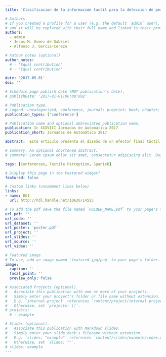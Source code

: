 ```yaml
---
title: 'Clasificacion de la información tactil para la deteccion de personas'

# Authors
# If you created a profile for a user (e.g. the default `admin` user), write the username (folder name) here
# and it will be replaced with their full name and linked to their profile.
authors:
  - admin
  - Jesus M. Gomez-de-Gabriel
  - Alfonso J. Garcia-Cerezo

# Author notes (optional)
author_notes:
  # - 'Equal contribution'
  # - 'Equal contribution'

date: '2017-09-01'
doi: ''

# Schedule page publish date (NOT publication's date).
# publishDate: '2017-01-01T00:00:00Z'

# Publication type.
# Legend: uncategorized, conference, journal; preprint; book; chapter; thesis; patent
publication_types: ['conference']

# Publication name and optional abbreviated publication name.
publication: In XXXVIII Jornadas de Automatica 2017
publication_short: Jornadas de Automática 2017

abstract:  Este artículo presenta el diseño de un efector final táctil y la aplicación de técnicas de inteligencia artificial para la detección de personas mediante un brazo manipulador ligero de 6 grados de libertad. Este efector está compuesto por un sensor táctil de alta resolución que permite obtener imágenes de presión. El sistema extrae información háptica en situaciones de catástrofe en las que, generalmente,existe baja visibilidad, con el propósito de evaluar el estado de las víctimas en función de la urgencia de atención (triaje). Se han implementado dos métodos de inteligencia artificial para clasificar imágenes obtenidas por el sensor táctil, distinguiendo los contactos con personas de objetos inertes en escenarios de desastre. Cada método dispone de un extractor de características de imágenes de presión y un clasificador, obtenido por aprendizaje supervisado. Para validar los métodos se han realizado experimentos de clasificación en clases Humano y No humano. Finalmente, se ha realizado una comparación de ambos métodos en términos de porcentaje de acierto y tiempo empleado para la clasifiación, en base a los resultados de los experimentos.

# Summary. An optional shortened abstract.
# summary: Lorem ipsum dolor sit amet, consectetur adipiscing elit. Duis posuere tellus ac convallis placerat. Proin tincidunt magna sed ex sollicitudin condimentum.

tags: [Conferences, Tactile Perception, Spanish]

# Display this page in the Featured widget?
featured: false

# Custom links (uncomment lines below)
links:
- name: DOI
  url: http://hdl.handle.net/10630/14555

# To add the pdf save the file named `FOLDER_NAME.pdf` to your page's folder.
url_pdf: ''
url_code: ''
url_dataset: ''
url_poster: 'poster.pdf'
url_project: ''
url_slides: ''
url_source: ''
url_video: ''

# Featured image
# To use, add an image named `featured.jpg/png` to your page's folder.
image:
  caption: ''
  focal_point: ''
  preview_only: false

# Associated Projects (optional).
#   Associate this publication with one or more of your projects.
#   Simply enter your project's folder or file name without extension.
#   E.g. `internal-project` references `content/project/internal-project/index.md`.
#   Otherwise, set `projects: []`.
# projects:
  # - example

# Slides (optional).
#   Associate this publication with Markdown slides.
#   Simply enter your slide deck's filename without extension.
#   E.g. `slides: "example"` references `content/slides/example/index.md`.
#   Otherwise, set `slides: ""`.
# slides: example
---
```


<!-- {{% callout note %}}
Click the _Cite_ button above to demo the feature to enable visitors to import publication metadata into their reference management software.
{{% /callout %}}

{{% callout note %}}
Create your slides in Markdown - click the _Slides_ button to check out the example.
{{% /callout %}}

Supplementary notes can be added here, including [code, math, and images](https://wowchemy.com/docs/writing-markdown-latex/). -->
